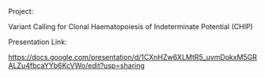 Project:

Variant Calling for Clonal Haematopoiesis of Indeterminate Potential (CHIP)

Presentation Link:

https://docs.google.com/presentation/d/1CXnHZw6XLMtR5_uvmDokxM5GRALZu4fbcaYYb6KcVWo/edit?usp=sharing 

